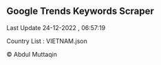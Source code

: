 

## Google Trends Keywords Scraper 
 
Last Update 24-12-2022 , 06:57:19

Country List :
VIETNAM.json



© Abdul Muttaqin 
